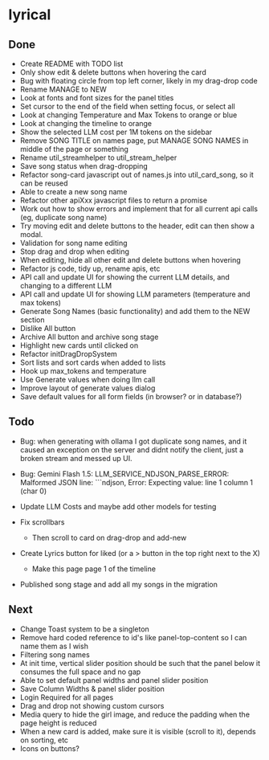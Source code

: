 # lyrical

## Done
 - Create README with TODO list
 - Only show edit & delete buttons when hovering the card
 - Bug with floating circle from top left corner, likely in my drag-drop code
 - Rename MANAGE to NEW
 - Look at fonts and font sizes for the panel titles
 - Set cursor to the end of the field when setting focus, or select all
 - Look at changing Temperature and Max Tokens to orange or blue
 - Look at changing the timeline to orange
 - Show the selected LLM cost per 1M tokens on the sidebar
 - Remove SONG TITLE on names page, put MANAGE SONG NAMES in middle of the page or something
 - Rename util_streamhelper to util_stream_helper
 - Save song status when drag-dropping
 - Refactor song-card javascript out of names.js into util_card_song, so it can be reused
 - Able to create a new song name
 - Refactor other apiXxx javascript files to return a promise
 - Work out how to show errors and implement that for all current api calls (eg, duplicate song name)
 - Try moving edit and delete buttons to the header, edit can then show a modal.
 - Validation for song name editing
 - Stop drag and drop when editing
 - When editing, hide all other edit and delete buttons when hovering
 - Refactor js code, tidy up, rename apis, etc
 - API call and update UI for showing the current LLM details, and changing to a different LLM
 - API call and update UI for showing LLM parameters (temperature and max tokens)
 - Generate Song Names (basic functionality) and add them to the NEW section
 - Dislike All button
 - Archive All button and archive song stage
 - Highlight new cards until clicked on
 - Refactor initDragDropSystem
 - Sort lists and sort cards when added to lists
 - Hook up max_tokens and temperature
 - Use Generate values when doing llm call
 - Improve layout of generate values dialog
 - Save default values for all form fields (in browser? or in database?)


## Todo
 - Bug: when generating with ollama I got duplicate song names, and it caused an exception on the server and didnt notify the client, just a broken stream and messed up UI.
 - Bug: Gemini Flash 1.5: LLM_SERVICE_NDJSON_PARSE_ERROR: Malformed JSON line: ```ndjson, Error: Expecting value: line 1 column 1 (char 0)
 - Update LLM Costs and maybe add other models for testing

 - Fix scrollbars
    - Then scroll to card on drag-drop and add-new

 - Create Lyrics button for liked (or a > button in the top right next to the X)
     - Make this page page 1 of the timeline

 - Published song stage and add all my songs in the migration 






## Next
 - Change Toast system to be a singleton
 - Remove hard coded reference to id's like panel-top-content so I can name them as I wish
 - Filtering song names
 - At init time, vertical slider position should be such that the panel below it consumes the full space and no gap
 - Able to set default panel widths and panel slider position
 - Save Column Widths & panel slider position
 - Login Required for all pages
 - Drag and drop not showing custom cursors
 - Media query to hide the girl image, and reduce the padding when the page height is reduced
 - When a new card is added, make sure it is visible (scroll to it), depends on sorting, etc
 - Icons on buttons?


